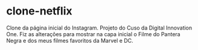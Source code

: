 # clone-netflix
Clone da página inicial do Instagram. Projeto do Cuso da Digital Innovation One.
Fiz as alterações para mostrar na capa inicial o Filme do Pantera Negra e dos meus filmes favoritos da Marvel e DC.